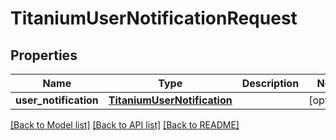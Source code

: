 # TitaniumUserNotificationRequest


## Properties
Name | Type | Description | Notes
------------ | ------------- | ------------- | -------------
**user_notification** | [**TitaniumUserNotification**](TitaniumUserNotification.md) |  | [optional] 

[[Back to Model list]](../README.md#documentation-for-models) [[Back to API list]](../README.md#documentation-for-api-endpoints) [[Back to README]](../README.md)


